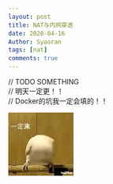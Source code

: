```yaml
---
layout: post
title: NAT与内网穿透
date: 2020-04-16
Author: Syaoran
tags: [nat]
comments: true
---
```


// TODO SOMETHING    
// 明天一定更！！   
// Docker的坑我一定会填的！！   

![i](../post_images/gugugu.gif)





























